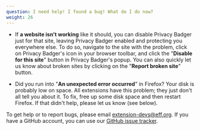 ```yaml
---
question: I need help! I found a bug! What do I do now?
weight: 26
---
```


* If **a website isn't working** like it should, you can disable Privacy Badger just for that site, leaving Privacy Badger enabled and protecting you everywhere else. To do so, navigate to the site with the problem, click on Privacy Badger's icon in your browser toolbar, and click the "**Disable for this site**" button in Privacy Badger's popup. You can also quickly let us know about broken sites by clicking on the "**Report broken site**" button.

* Did you run into "**An unexpected error occurred**" in Firefox? Your disk is probably low on space. All extensions have this problem; they just don't all tell you about it. To fix, free up some disk space and then restart Firefox. If that didn't help, please let us know (see below).

To get help or to report bugs, please email [extension-devs@eff.org](mailto:extension-devs@eff.org). If you have a GitHub account, you can use our [GitHub issue tracker](https://github.com/EFForg/privacybadger/issues).
